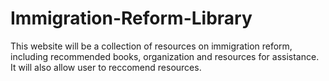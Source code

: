 # Immigration-Reform-Library

This website will be  a collection of resources on immigration reform, including recommended books, organization and resources for assistance. It will also allow user to reccomend resources.
